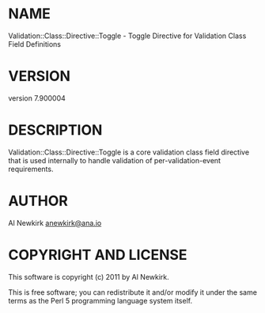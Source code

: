 # NAME

Validation::Class::Directive::Toggle - Toggle Directive for Validation Class Field Definitions

# VERSION

version 7.900004

# DESCRIPTION

Validation::Class::Directive::Toggle is a core validation class field directive
that is used internally to handle validation of per-validation-event
requirements.

# AUTHOR

Al Newkirk <anewkirk@ana.io>

# COPYRIGHT AND LICENSE

This software is copyright (c) 2011 by Al Newkirk.

This is free software; you can redistribute it and/or modify it under
the same terms as the Perl 5 programming language system itself.
